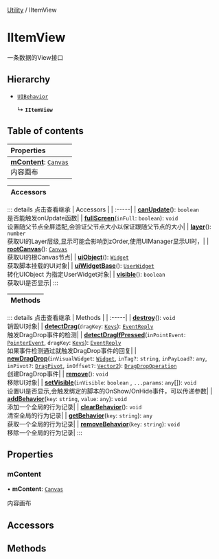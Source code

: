 [Utility](../groups/Core.Utility.md) / IItemView

# IItemView <Badge type="tip" text="Interface" /> <Score text="IItemView" />

一条数据的View接口

## Hierarchy

- [`UIBehavior`](../classes/mw.UIBehavior.md)

  ↳ **`IItemView`**

## Table of contents

| Properties |
| :-----|
| **[mContent](mw.IItemView.md#mcontent)**: [`Canvas`](../classes/mw.Canvas.md) <br> 内容画布|

| Accessors |
| :-----|


::: details 点击查看继承
| Accessors |
| :-----|
| **[canUpdate](mw.UIBehavior.md#canupdate)**(): `boolean` <br> 是否能触发onUpdate函数|
| **[fullScreen](mw.UIBehavior.md#fullscreen)**(`inFull`: `boolean`): `void` <br> 设置随父节点全屏适配,会验证父节点大小以保证跟随父节点的大小|
| **[layer](mw.UIBehavior.md#layer)**(): `number` <br> 获取UI的Layer层级,显示可能会影响到zOrder,使用UIManager显示UI时，|
| **[rootCanvas](mw.UIBehavior.md#rootcanvas)**(): [`Canvas`](mw.Canvas.md) <br> 获取UI的根Canvas节点|
| **[uiObject](mw.UIBehavior.md#uiobject)**(): [`Widget`](mw.Widget.md) <br> 获取脚本挂载的UI对象|
| **[uiWidgetBase](mw.UIBehavior.md#uiwidgetbase)**(): [`UserWidget`](mw.UserWidget.md) <br> 转化UIObject 为指定UserWidget对象|
| **[visible](mw.UIBehavior.md#visible)**(): `boolean` <br> 获取UI是否显示|
:::


| Methods |
| :-----|


::: details 点击查看继承
| Methods |
| :-----|
| **[destroy](mw.UIBehavior.md#destroy)**(): `void` <br> 销毁UI对象|
| **[detectDrag](mw.UIBehavior.md#detectdrag)**(`dragKey`: [`Keys`](../enums/mw.Keys.md)): [`EventReply`](mw.EventReply.md) <br> 触发DragDrop事件的检测|
| **[detectDragIfPressed](mw.UIBehavior.md#detectdragifpressed)**(`inPointEvent`: [`PointerEvent`](mw.PointerEvent.md), `dragKey`: [`Keys`](../enums/mw.Keys.md)): [`EventReply`](mw.EventReply.md) <br> 如果事件检测通过就触发DragDrop事件的回复|
| **[newDragDrop](mw.UIBehavior.md#newdragdrop)**(`inVisualWidget`: [`Widget`](mw.Widget.md), `inTag?`: `string`, `inPayLoad?`: `any`, `inPivot?`: [`DragPivot`](../enums/mw.DragPivot.md), `inOffset?`: [`Vector2`](mw.Vector2.md)): [`DragDropOperation`](mw.DragDropOperation.md) <br> 创建DragDrop事件|
| **[remove](mw.UIBehavior.md#remove)**(): `void` <br> 移除UI对象|
| **[setVisible](mw.UIBehavior.md#setvisible)**(`inVisible`: `boolean` \, `...params`: `any`[]): `void` <br> 设置UI是否显示,会触发绑定的脚本的OnShow/OnHide事件，可以传递参数|
| **[addBehavior](mw.UIBehavior.md#addbehavior)**(`key`: `string`, `value`: `any`): `void` <br> 添加一个全局的行为记录|
| **[clearBehavior](mw.UIBehavior.md#clearbehavior)**(): `void` <br> 清空全局的行为记录|
| **[getBehavior](mw.UIBehavior.md#getbehavior)**(`key`: `string`): `any` <br> 获取一个全局的行为记录|
| **[removeBehavior](mw.UIBehavior.md#removebehavior)**(`key`: `string`): `void` <br> 移除一个全局的行为记录|
:::


## Properties

### mContent <Score text="mContent" /> 

• **mContent**: [`Canvas`](../classes/mw.Canvas.md)

内容画布

## Accessors

## Methods